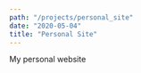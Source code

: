 ```yaml
---
path: "/projects/personal_site"
date: "2020-05-04"
title: "Personal Site"
---
```


My personal website